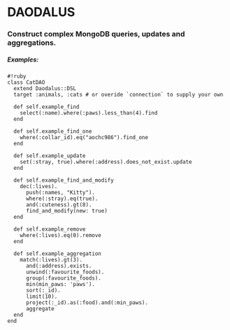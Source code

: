 # DAODALUS

### Construct complex MongoDB queries, updates and aggregations.

##### Examples:

    #!ruby
    class CatDAO
      extend Daodalus::DSL
      target :animals, :cats # or overide `connection` to supply your own

      def self.example_find
        select(:name).where(:paws).less_than(4).find
      end

      def self.example_find_one
        where(:collar_id).eq("aochc986").find_one
      end

      def self.example_update
        set(:stray, true).where(:address).does_not_exist.update
      end

      def self.example_find_and_modify
        dec(:lives).
          push(:names, "Kitty").
          where(:stray).eq(true).
          and(:cuteness).gt(8).
          find_and_modify(new: true)
      end

      def self.example_remove
        where(:lives).eq(0).remove
      end

      def self.example_aggregation
        match(:lives).gt(3).
          and(:address).exists.
          unwind(:favourite_foods).
          group(:favourite_foods).
          min(min_paws: 'paws').
          sort(:_id).
          limit(10).
          project(:_id).as(:food).and(:min_paws).
          aggregate
      end
    end

